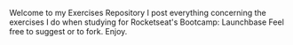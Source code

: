 Welcome to my Exercises Repository
I post everything concerning the exercises I do when studying for Rocketseat's Bootcamp: Launchbase
Feel free to suggest or to fork.
Enjoy.
